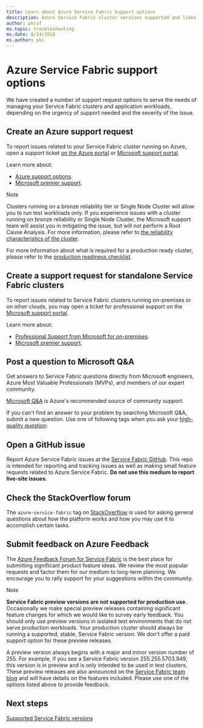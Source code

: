 ```yaml
---
title: Learn about Azure Service Fabric Support options 
description: Azure Service Fabric cluster versions supported and links to file support tickets
author: pkcsf
ms.topic: troubleshooting
ms.date: 8/24/2018
ms.author: pkc
---
```

# Azure Service Fabric support options

We have created a number of support request options to serve the needs of managing your Service Fabric clusters and application workloads, depending on the urgency of support needed and the severity of the issue.

## Create an Azure support request

To report issues related to your Service Fabric cluster running on Azure, open a support ticket [on the Azure portal](https://ms.portal.azure.com/#blade/Microsoft_Azure_Support/HelpAndSupportBlade/overview)
or [Microsoft support portal](https://support.microsoft.com/oas/default.aspx?prid=16146).

Learn more about:

- [Azure support options](https://azure.microsoft.com/support/plans/?b=16.44).
- [Microsoft premier support](https://support.microsoft.com/premier).

> [!Note]
> Clusters running on a bronze reliability tier or Single Node Cluster will allow you to run test workloads only. If you experience issues with a cluster running on bronze reliability or Single Node Cluster, the Microsoft support team will assist you in mitigating the issue, but will not perform a Root Cause Analysis. For more information, please refer to [the reliability characteristics of the cluster](./service-fabric-cluster-capacity.md#reliability-characteristics-of-the-cluster).
>
> For more information about what is required for a production ready cluster, please refer to the [production readiness checklist](./service-fabric-production-readiness-checklist.md).

<a id="getlivesitesupportonprem"></a>

## Create a support request for standalone Service Fabric clusters

To report issues related to Service Fabric clusters running on-premises or on other clouds, you may open a ticket for professional support on the [Microsoft support portal](https://portal.azure.com/#blade/Microsoft_Azure_Support/HelpAndSupportBlade/overview).

Learn more about:

- [Professional Support from Microsoft for on-premises](https://support.microsoft.com/en-us/gp/offerprophone?wa=wsignin1.0).
- [Microsoft premier support](https://support.microsoft.com/en-us/premier).

## Post a question to Microsoft Q&A

Get answers to Service Fabric questions directly from Microsoft engineers, Azure Most Valuable Professionals (MVPs), and members of our expert community.

[Microsoft Q&A](https://docs.microsoft.com/answers/products/) is Azure's recommended source of community support.

If you can't find an answer to your problem by searching Microsoft Q&A, submit a new question. Use one of following tags when you ask your [high-quality question](https://docs.microsoft.com/en-us/answers/articles/24951/how-to-write-a-quality-question.html):

## Open a GitHub issue

Report Azure Service Fabric issues at the [Service Fabric GitHub](https://github.com/microsoft/service-fabric/issues). This repo is intended for reporting and tracking issues as well as making small feature requests related to Azure Service Fabric. **Do not use this medium to report live-site issues**.

## Check the StackOverflow forum

The `azure-service-fabric` tag on [StackOverflow][stackoverflow] is used for asking general questions about how the platform works and how you may use it to accomplish certain tasks.

## Submit feedback on Azure Feedback

The [Azure Feedback Forum for Service Fabric][uservoice-forum] is the best place for submitting significant product feature ideas. We review the most popular requests and factor them for our medium to long-term planning. We encourage you to rally support for your suggestions within the community.


> [!Note]
> **Service Fabric preview versions are not supported for production use.** Occasionally we make special preview releases containing significant feature changes for which we would like to survey early feedback. You should only use preview versions in isolated test environments that do not serve production workloads. Your production cluster should always be running a supported, stable, Service Fabric version. We don't offer a paid support option for these preview releases.
>
> A preview version always begins with a major and minor version number of 255. For example, if you see a Service Fabric version 255.255.5703.949, this version is in preview and is only intended to be used in test clusters. These preview releases are also announced on the [Service Fabric team blog](https://techcommunity.microsoft.com/t5/azure-service-fabric/bg-p/Service-Fabric) and will have details on the features included. Please use one of the options listed above to provide feedback.

## Next steps

[Supported Service Fabric versions](service-fabric-versions.md)

<!--references-->
[Microsoft Q&A question page]: /answers/topics/azure-service-fabric.html
[stackoverflow]: https://stackoverflow.com/questions/tagged/azure-service-fabric
[uservoice-forum]: https://feedback.azure.com/forums/293901-service-fabric
[acom-docs]: ./index.yml
[sample-repos]: /samples/browse/?products=azure